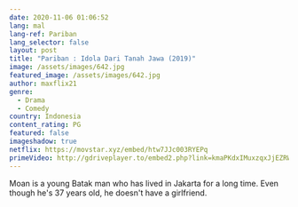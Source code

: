 ```yaml
---
date: 2020-11-06 01:06:52
lang: mal
lang-ref: Pariban
lang_selector: false
layout: post
title: "Pariban : Idola Dari Tanah Jawa (2019)"
image: /assets/images/642.jpg
featured_image: /assets/images/642.jpg
author: maxflix21
genre:
  - Drama
  - Comedy
country: Indonesia
content_rating: PG
featured: false
imageshadow: true
netflix: https://movstar.xyz/embed/htw7JJc003RYEPq
primeVideo: http://gdriveplayer.to/embed2.php?link=kmaPKdxIMuxzqxJjEZRWpA9ym%252Be6dcdyWQvLOCqdU4%252FWwozf%252BDxObM6%252FXUgtX%252F2dgnkwF6lkJfQt759TFjiaYElITK63REnzI9qgTaCzdsjhSkXKtvhw51jP7OeOrTFrfGbTpUryFRSxNmXIproJjmbYQjQy20GlCsV171YzdQCjCi6Z%252FOnXotBBUs7hluEic%253D
---
```

Moan is a young Batak man who has lived in Jakarta for a long time. Even though he's 37 years old, he doesn't have a girlfriend.
